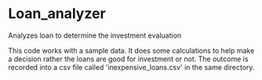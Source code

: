 # Loan_analyzer

Analyzes loan to determine the investment evaluation

This code works with a sample data. It does some calculations to help make a decision rather the loans are good for investment or not.
The outcome is recorded into a csv file called 'inexpensive_loans.csv' in the same directory.
  
